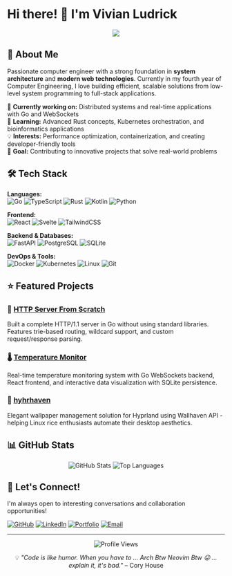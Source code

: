 # Hi there! 👋 I'm Vivian Ludrick

<div align="center">
  <img src="https://readme-typing-svg.herokuapp.com/?lines=Fourth+Year+CE+Student;Full-Stack+Developer;System+Architecture+Enthusiast&center=true&width=380&height=50">
</div>

## 🚀 About Me

Passionate computer engineer with a strong foundation in **system architecture** and **modern web technologies**. Currently in my fourth year of Computer Engineering, I love building efficient, scalable solutions from low-level system programming to full-stack applications.

🔭 **Currently working on:** Distributed systems and real-time applications with Go and WebSockets  
🌱 **Learning:** Advanced Rust concepts, Kubernetes orchestration, and bioinformatics applications  
💡 **Interests:** Performance optimization, containerization, and creating developer-friendly tools  
🎯 **Goal:** Contributing to innovative projects that solve real-world problems

## 🛠️ Tech Stack

**Languages:**  
![Go](https://img.shields.io/badge/go-%2300ADD8.svg?style=for-the-badge&logo=go&logoColor=white)
![TypeScript](https://img.shields.io/badge/typescript-%23007ACC.svg?style=for-the-badge&logo=typescript&logoColor=white)
![Rust](https://img.shields.io/badge/rust-%23000000.svg?style=for-the-badge&logo=rust&logoColor=white)
![Kotlin](https://img.shields.io/badge/Kotlin-7F52FF?style=for-the-badge&logo=Kotlin&logoColor=white)
![Python](https://img.shields.io/badge/python-3670A8?style=for-the-badge&logo=python&logoColor=ffdd54)

**Frontend:**  
![React](https://img.shields.io/badge/react-%2320232a.svg?style=for-the-badge&logo=react&logoColor=%2361DAFB)
![Svelte](https://img.shields.io/badge/svelte-%23f1413d.svg?style=for-the-badge&logo=svelte&logoColor=white)
![TailwindCSS](https://img.shields.io/badge/tailwindcss-%2338B2AC.svg?style=for-the-badge&logo=tailwind-css&logoColor=white)

**Backend & Databases:**  
![FastAPI](https://img.shields.io/badge/FastAPI-005571?style=for-the-badge&logo=fastapi)
![PostgreSQL](https://img.shields.io/badge/postgres-%23316192.svg?style=for-the-badge&logo=postgresql&logoColor=white)
![SQLite](https://img.shields.io/badge/sqlite-%2307405e.svg?style=for-the-badge&logo=sqlite&logoColor=white)

**DevOps & Tools:**  
![Docker](https://img.shields.io/badge/docker-%230db7ed.svg?style=for-the-badge&logo=docker&logoColor=white)
![Kubernetes](https://img.shields.io/badge/kubernetes-%23326ce5.svg?style=for-the-badge&logo=kubernetes&logoColor=white)
![Linux](https://img.shields.io/badge/Linux-FCC624?style=for-the-badge&logo=linux&logoColor=black)
![Git](https://img.shields.io/badge/git-%23F05033.svg?style=for-the-badge&logo=git&logoColor=white)

## ⭐ Featured Projects

### 🔧 [HTTP Server From Scratch](https://github.com/vivalchemy/http-server-from-scratch)
Built a complete HTTP/1.1 server in Go without using standard libraries. Features trie-based routing, wildcard support, and custom request/response parsing.

### 🌡️ [Temperature Monitor](https://github.com/vivalchemy/temperature-monitor)
Real-time temperature monitoring system with Go WebSockets backend, React frontend, and interactive data visualization with SQLite persistence.

### 🎨 [hyhrhaven](https://github.com/vivalchemy/hyprhaven)
Elegant wallpaper management solution for Hyprland using Wallhaven API - helping Linux rice enthusiasts automate their desktop aesthetics.

## 📊 GitHub Stats

<div align="center">
  <img src="https://github-readme-stats.vercel.app/api?username=vivalchemy&show_icons=true&theme=catppuccin_mocha&hide_border=true&count_private=true" alt="GitHub Stats" />
  <img src="https://github-readme-stats.vercel.app/api/top-langs/?username=vivalchemy&layout=compact&theme=catppuccin_mocha&hide_border=true" alt="Top Languages" />
</div>

## 🤝 Let's Connect!

I'm always open to interesting conversations and collaboration opportunities!

[![GitHub](https://img.shields.io/badge/GitHub-@vivalchemy-181717?style=for-the-badge&logo=github)](https://github.com/vivalchemy)
[![LinkedIn](https://img.shields.io/badge/LinkedIn-@vivalchemy-0A66C2?style=for-the-badge&logo=linkedin)](https://linkedin.com/in/vivalchemy)
[![Portfolio](https://img.shields.io/badge/Portfolio-vivalchemy.github.io-FF5722?style=for-the-badge&logo=web)](https://vivalchemy.github.io)
[![Email](https://img.shields.io/badge/Email-vivianludrick.main@gmail.com-D14836?style=for-the-badge&logo=gmail&logoColor=white)](mailto:vivianludrick.main@gmail.com)

---

<div align="center">
  <img src="https://komarev.com/ghpvc/?username=vivalchemy&label=Profile%20views&color=blueviolet&style=flat" alt="Profile Views" />
  
  💡 *"Code is like humor. When you have to ... Arch Btw Neovim Btw 😜 ... explain it, it's bad."* – Cory House
</div>
